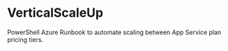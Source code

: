 # VerticalScaleUp
PowerShell Azure Runbook to automate scaling between App Service plan pricing tiers.
